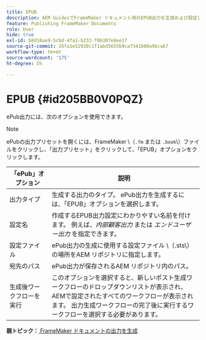 ```yaml
---
title: EPUB
description: AEM GuidesでFrameMaker ドキュメント用のEPUB出力を生成および設定します。
feature: Publishing FrameMaker Documents
role: User
hide: true
exl-id: b8d16ae9-5cbd-4fa1-b231-f06307e8ee17
source-git-commit: 26fa1e52920c1f1abd5655b9ca7341600a9bca67
workflow-type: tm+mt
source-wordcount: '175'
ht-degree: 5%

---
```


# EPUB {#id205BB0V0PQZ}

ePub出力には、次のオプションを使用できます。

>[!NOTE]
>
> ePubの出力プリセットを開くには、FrameMaker \（`.fm` または `.book`\）ファイルをクリックし、「出力プリセット」をクリックして、「EPUB」オプションをクリックします。

| 「ePub」オプション | 説明 |
|-----------|-----------|
| 出力タイプ | 生成する出力のタイプ。 ePub出力を生成するには、「EPUB」オプションを選択します。 |
| 設定名 | 作成するEPUB出力設定にわかりやすい名前を付けます。 例えば、*内部顧客出力* または *エンドユーザー出力* を指定できます。 |
| 設定ファイル | ePub出力の生成に使用する設定ファイル \（.sts\）の場所をAEM リポジトリに指定します。 |
| 宛先のパス | ePub出力が保存されるAEM リポジトリ内のパス。 |
| 生成後ワークフローを実行 | このオプションを選択すると、新しいポスト生成ワークフローのドロップダウンリストが表示され、AEMで設定されたすべてのワークフローが表示されます。 出力生成ワークフローの完了後に実行するワークフローを選択する必要があります。 |

**親トピック：**[ FrameMaker ドキュメントの出力を生成 ](fm-output-generatation.md)
